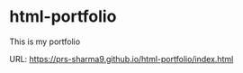 # html-portfolio
This is my portfolio


URL: https://prs-sharma9.github.io/html-portfolio/index.html